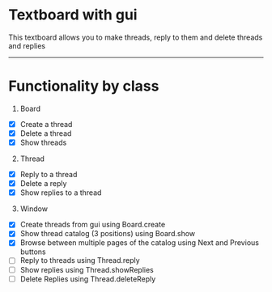 # Textboard with gui

This textboard allows you to make threads, reply to them and delete threads and replies

---

# Functionality by class
1. Board
- [x] Create a thread
- [x] Delete a thread
- [x] Show threads

2. Thread
- [x] Reply to a thread
- [x] Delete a reply
- [x] Show replies to a thread

3. Window
- [x] Create threads from gui using Board.create
- [x] Show thread catalog (3 positions) using Board.show
- [x] Browse between multiple pages of the catalog using Next and Previous buttons
- [ ] Reply to threads using Thread.reply
- [ ] Show replies using Thread.showReplies
- [ ] Delete Replies using Thread.deleteReply
